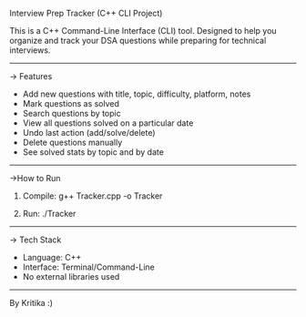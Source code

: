Interview Prep Tracker (C++ CLI Project)

This is a C++ Command-Line Interface (CLI) tool.
Designed to help you organize and track your DSA questions while preparing for technical interviews.

---

-> Features

-  Add new questions with title, topic, difficulty, platform, notes
- Mark questions as solved
- Search questions by topic
-  View all questions solved on a particular date
-  Undo last action (add/solve/delete)
- Delete questions manually
-  See solved stats by topic and by date

---

->How to Run

1. Compile:
   g++ Tracker.cpp -o Tracker
   

2. Run:
    ./Tracker

---

-> Tech Stack

- Language: C++
- Interface: Terminal/Command-Line
- No external libraries used

---

By Kritika :)

